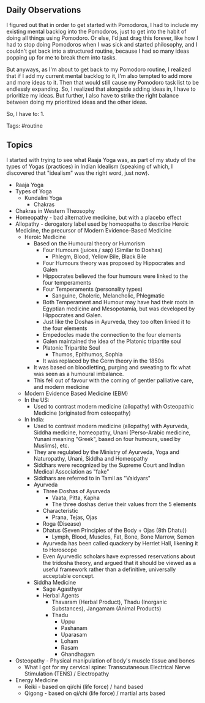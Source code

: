 ## Daily Observations
I figured out that in order to get started with Pomodoros, I had to include my existing mental backlog into the Pomodoros, just to get into the habit of doing all things using Pomodoro. Or else, I'd just drag this forever, like how I had to stop doing Pomodoros when I was sick and started philosophy, and I couldn't get back into a structured routine, because I had so many ideas popping up for me to break them into tasks.

But anyways, as I'm about to get back to my Pomodoro routine, I realized that if I add my current mental backlog to it, I'm also tempted to add more and more ideas to it. Then that would still cause my Pomodoro task list to be endlessly expanding. So, I realized that alongside adding ideas in, I have to prioritize my ideas. But further, I also have to strike the right balance between doing my prioritized ideas and the other ideas.

So, I have to:
1\.

Tags: #routine
## Topics

I started with trying to see what Raaja Yoga was, as part of my study of the types of Yogas (practices) in Indian Idealism (speaking of which, I discovered that "idealism" was the right word, just now).

- Raaja Yoga
- Types of Yoga
	- Kundalini Yoga
		- Chakras
- Chakras in Western Theosophy
- Homeopathy - bad alternative medicine, but with a placebo effect
- Allopathy - derogatory label used by homeopaths to describe Heroic Medicine, the precursor of Modern Evidence-Based Medicine
	- Heroic Medicine
		- Based on the Humoural theory or Humorism
			- Four Humours (juices / sap) (Similar to Doshas)
				- Phlegm, Blood, Yellow Bile, Black Bile
			- Four Humours theory was proposed by Hippocrates and Galen
			- Hippocrates believed the four humours were linked to the four temperaments
			- Four Temperaments (personality types)
				- Sanguine, Choleric, Melancholic, Phlegmatic
			- Both Temperament and Humour may have had their roots in Egyptian medicine and Mesopotamia, but was developed by Hippocrates and Galen.
			- Just like the Doshas in Ayurveda, they too often linked it to the four elements
			- Empedocles made the connection to the four elements
			- Galen maintained the idea of the Platonic tripartite soul
			- Platonic Tripartite Soul
				- Thumos, Epithumos, Sophia
			- It was replaced by the Germ theory in the 1850s
		- It was based on bloodletting, purging and sweating to fix what was seen as a humoural imbalance.
		- This fell out of favour with the coming of gentler palliative care, and modern medicine
	- Modern Evidence Based Medicine (EBM)
	- In the US:
		- Used to contrast modern medicine (allopathy) with Osteopathic Medicine (originated from osteopathy)
	- In India:
		- Used to contrast modern medicine (allopathy) with Ayurveda, Siddha medicine, homeopathy, Unani (Perso-Arabic medicine, Yunani meaning "Greek", based on four humours, used by Muslims), etc.
		- They are regulated by the Ministry of Ayurveda, Yoga and Naturopathy, Unani, Siddha and Homeopathy
		- Siddhars were recognized by the Supreme Court and Indian Medical Association as "fake"
		- Siddhars are referred to in Tamil as "Vaidyars"
		- Ayurveda
			- Three Doshas of Ayurveda
				- Vaata, Pitta, Kapha
				- The three doshas derive their values from the 5 elements
			- Characteristic
				- Prana, Tejas, Ojas
			- Roga (Disease)
			- Dhatus (Seven Principles of the Body + Ojas (8th Dhatu))
				- Lymph, Blood, Muscles, Fat, Bone, Bone Marrow, Semen
			- Ayurveda has been called quackery by Herriet Hall, likening it to Horoscope
			- Even Ayurvedic scholars have expressed reservations about the tridosha theory, and argued that it should be viewed as a useful framework rather than a definitive, universally acceptable concept.
		- Siddha Medicine
			- Sage Agasthyar
			- Herbal Agents
				- Thavaram (Herbal Product), Thadu (Inorganic Substances), Jangamam (Animal Products)
				- Thadu
					- Uppu
					- Pashanam
					- Uparasam
					- Loham
					- Rasam
					- Ghandhagam
- Osteopathy - Physical manipulation of body's muscle tissue and bones
	- What I got for my cervical spine: Transcutaneous Electrical Nerve Stimulation (TENS) / Electropathy
- Energy Medicine
	- Reiki - based on qi/chi (life force) / hand based
	- Qigong - based on qi/chi (life force) / martial arts based